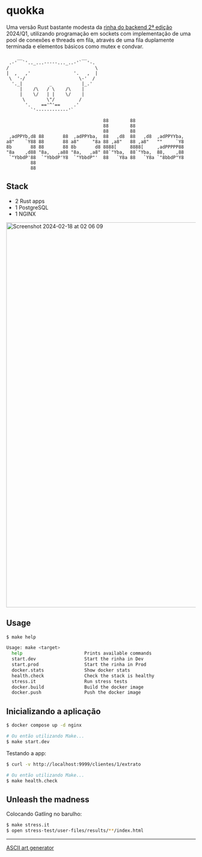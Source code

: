 # quokka

Uma versão Rust bastante modesta da [rinha do backend 2ª edição](https://github.com/zanfranceschi/rinha-de-backend-2024-q1) 2024/Q1, utilizando programação em sockets com implementação de uma pool de conexões e threads em fila, através de uma fila duplamente terminada e elementos básicos como mutex e condvar.

```
    __                      __
 .-'  `'.._...-----..._..-'`  '-.
/                                \
|  ,   ,'                '.   ,  |
 \  '-/                    \-'  /
  '._|          _           |_.'
     |    /\   / \    /\    |
     |    \/   | |    \/    |
      \        \"/         /
       '.    =='^'==     .'
         `'------------'`

                                    88        88                    
                                    88        88                    
                                    88        88                    
 ,adPPYb,d8 88       88  ,adPPYba,  88   ,d8  88   ,d8  ,adPPYYba,  
a8"    `Y88 88       88 a8"     "8a 88 ,a8"   88 ,a8"   ""     `Y8  
8b       88 88       88 8b       d8 8888[     8888[     ,adPPPPP88  
"8a    ,d88 "8a,   ,a88 "8a,   ,a8" 88`"Yba,  88`"Yba,  88,    ,88  
 `"YbbdP'88  `"YbbdP'Y8  `"YbbdP"'  88   `Y8a 88   `Y8a `"8bbdP"Y8  
         88                                                         
         88  
```

## Stack

* 2 Rust apps
* 1 PostgreSQL
* 1 NGINX

<img width="1023" alt="Screenshot 2024-02-18 at 02 06 09" src="https://github.com/leandronsp/quokka/assets/385640/2ca00c45-bf31-4372-b7ce-9b239886c5f2">

## Usage

```bash
$ make help

Usage: make <target>
  help                       Prints available commands
  start.dev                  Start the rinha in Dev
  start.prod                 Start the rinha in Prod
  docker.stats               Show docker stats
  health.check               Check the stack is healthy
  stress.it                  Run stress tests
  docker.build               Build the docker image
  docker.push                Push the docker image
```

## Inicializando a aplicação

```bash
$ docker compose up -d nginx

# Ou então utilizando Make...
$ make start.dev
```

Testando a app:

```bash
$ curl -v http://localhost:9999/clientes/1/extrato

# Ou então utilizando Make...
$ make health.check
```

## Unleash the madness

Colocando Gatling no barulho:

```bash
$ make stress.it 
$ open stress-test/user-files/results/**/index.html
```

----

[ASCII art generator](http://www.network-science.de/ascii/)
